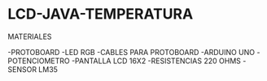 # LCD-JAVA-TEMPERATURA

MATERIALES

-PROTOBOARD
-LED RGB
-CABLES PARA PROTOBOARD
-ARDUINO UNO
-POTENCIOMETRO
-PANTALLA LCD 16X2
-RESISTENCIAS 220 OHMS
-SENSOR LM35
